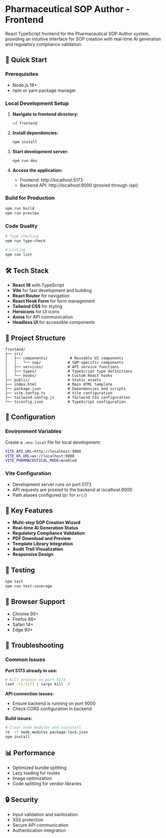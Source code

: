 # Pharmaceutical SOP Author - Frontend

React TypeScript frontend for the Pharmaceutical SOP Author system, providing an intuitive interface for SOP creation with real-time AI generation and regulatory compliance validation.

## 🚀 Quick Start

### Prerequisites

- Node.js 18+
- npm or yarn package manager

### Local Development Setup

1. **Navigate to frontend directory:**
   ```bash
   cd frontend
   ```

2. **Install dependencies:**
   ```bash
   npm install
   ```

3. **Start development server:**
   ```bash
   npm run dev
   ```

4. **Access the application:**
   - Frontend: http://localhost:5173
   - Backend API: http://localhost:9000 (proxied through /api)

### Build for Production

```bash
npm run build
npm run preview
```

### Code Quality

```bash
# Type checking
npm run type-check

# Linting
npm run lint
```

## 🛠 Tech Stack

- **React 18** with TypeScript
- **Vite** for fast development and building
- **React Router** for navigation
- **React Hook Form** for form management
- **Tailwind CSS** for styling
- **Heroicons** for UI icons
- **Axios** for API communication
- **Headless UI** for accessible components

## 📁 Project Structure

```
frontend/
├── src/
│   ├── components/          # Reusable UI components
│   │   └── sop/            # SOP-specific components
│   ├── services/           # API service functions
│   ├── types/              # TypeScript type definitions
│   └── hooks/              # Custom React hooks
├── public/                 # Static assets
├── index.html              # Main HTML template
├── package.json            # Dependencies and scripts
├── vite.config.ts          # Vite configuration
├── tailwind.config.js      # Tailwind CSS configuration
└── tsconfig.json           # TypeScript configuration
```

## 🔧 Configuration

### Environment Variables

Create a `.env.local` file for local development:

```bash
VITE_API_URL=http://localhost:9000
VITE_WS_URL=ws://localhost:9000
VITE_PHARMACEUTICAL_MODE=enabled
```

### Vite Configuration

- Development server runs on port 5173
- API requests are proxied to the backend at localhost:9000
- Path aliases configured (`@/` for `src/`)

## 🎯 Key Features

- **Multi-step SOP Creation Wizard**
- **Real-time AI Generation Status**
- **Regulatory Compliance Validation**
- **PDF Download and Preview**
- **Template Library Integration**
- **Audit Trail Visualization**
- **Responsive Design**

## 🧪 Testing

```bash
npm test
npm run test:coverage
```

## 📱 Browser Support

- Chrome 90+
- Firefox 88+
- Safari 14+
- Edge 90+

## 🚨 Troubleshooting

### Common Issues

**Port 5173 already in use:**
```bash
# Kill process on port 5173
lsof -ti:5173 | xargs kill -9
```

**API connection issues:**
- Ensure backend is running on port 9000
- Check CORS configuration in backend

**Build issues:**
```bash
# Clear node_modules and reinstall
rm -rf node_modules package-lock.json
npm install
```

## 📊 Performance

- Optimized bundle splitting
- Lazy loading for routes
- Image optimization
- Code splitting for vendor libraries

## 🔒 Security

- Input validation and sanitization
- XSS protection
- Secure API communication
- Authentication integration